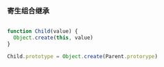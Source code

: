 ### 寄生组合继承

``` javascript

function Child(value) {
  Object.create(this, value)
}

Child.prototype = Object.create(Parent.protorype)

```


